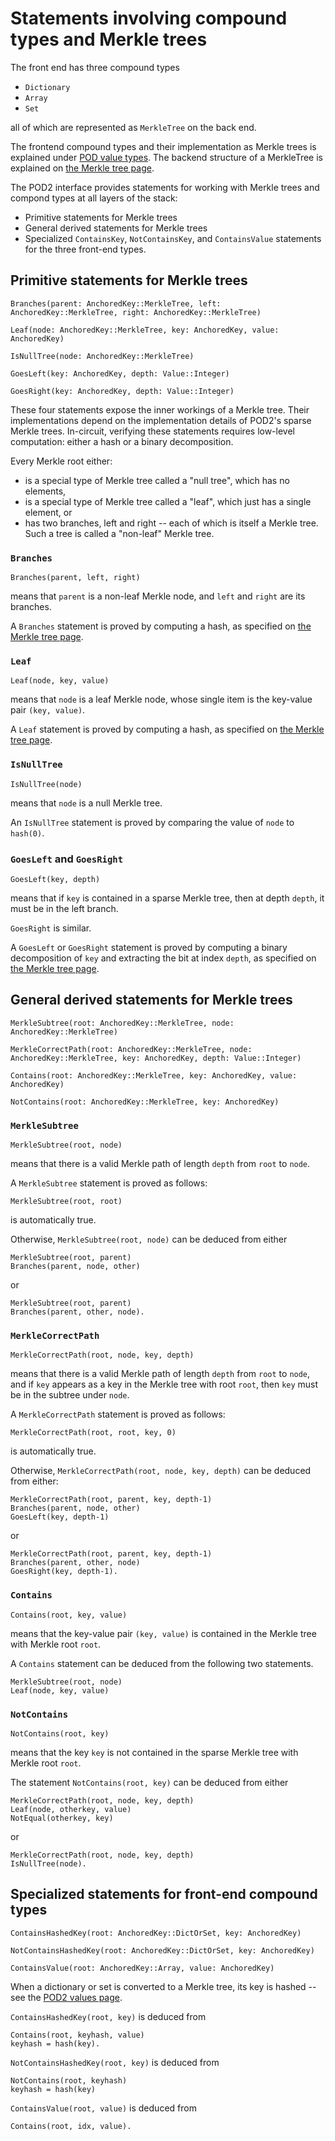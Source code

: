 # Statements involving compound types and Merkle trees

The front end has three compound types
- `Dictionary`
- `Array`
- `Set`

all of which are represented as `MerkleTree` on the back end.

The frontend compound types and their implementation as Merkle trees is explained under [POD value types](./values.md#dictionary-array-set).  The backend structure of a MerkleTree is explained on [the Merkle tree page](./merkletree.md).

The POD2 interface provides statements for working with Merkle trees and compond types at all layers of the stack:
- Primitive statements for Merkle trees
- General derived statements for Merkle trees
- Specialized `ContainsKey`, `NotContainsKey`, and `ContainsValue` statements for the three front-end types.

## Primitive statements for Merkle trees

```
Branches(parent: AnchoredKey::MerkleTree, left: AnchoredKey::MerkleTree, right: AnchoredKey::MerkleTree)

Leaf(node: AnchoredKey::MerkleTree, key: AnchoredKey, value: AnchoredKey)

IsNullTree(node: AnchoredKey::MerkleTree)

GoesLeft(key: AnchoredKey, depth: Value::Integer)

GoesRight(key: AnchoredKey, depth: Value::Integer)
```

These four statements expose the inner workings of a Merkle tree. Their implementations depend on the implementation details of POD2's sparse Merkle trees. In-circuit, verifying these statements requires low-level computation: either a hash or a binary decomposition.

Every Merkle root either:
- is a special type of Merkle tree called a "null tree", which has no elements,
- is a special type of Merkle tree called a "leaf", which just has a single element, or
- has two branches, left and right -- each of which is itself a Merkle tree.  Such a tree is called a "non-leaf" Merkle tree.

### `Branches`

```
Branches(parent, left, right)
```
means that ```parent``` is a non-leaf Merkle node, and ```left``` and ```right``` are its branches.  

A `Branches` statement is proved by computing a hash, as specified on [the Merkle tree page](./merkletree.md).

### `Leaf`

```
Leaf(node, key, value)
```
means that ```node``` is a leaf Merkle node, whose single item is the key-value pair ```(key, value)```.  

A `Leaf` statement is proved by computing a hash, as specified on [the Merkle tree page](./merkletree.md).

### `IsNullTree`

```
IsNullTree(node)
```
means that ```node``` is a null Merkle tree.

An `IsNullTree` statement is proved by comparing the value of `node` to `hash(0)`.

### `GoesLeft` and `GoesRight`

```
GoesLeft(key, depth)
```
means that if ```key``` is contained in a sparse Merkle tree, then at depth ```depth```, it must be in the left branch.

```GoesRight``` is similar.

A `GoesLeft` or `GoesRight` statement is proved by computing a binary decomposition of `key` and extracting the bit at index `depth`, as specified on [the Merkle tree page](./merkletree.md).

## General derived statements for Merkle trees

```
MerkleSubtree(root: AnchoredKey::MerkleTree, node: AnchoredKey::MerkleTree)

MerkleCorrectPath(root: AnchoredKey::MerkleTree, node: AnchoredKey::MerkleTree, key: AnchoredKey, depth: Value::Integer)

Contains(root: AnchoredKey::MerkleTree, key: AnchoredKey, value: AnchoredKey)

NotContains(root: AnchoredKey::MerkleTree, key: AnchoredKey)
```

### `MerkleSubtree`

```
MerkleSubtree(root, node)
```
means that there is a valid Merkle path of length `depth` from `root` to `node`.

A `MerkleSubtree` statement is proved as follows:
```
MerkleSubtree(root, root)
```
is automatically true.

Otherwise, `MerkleSubtree(root, node)` can be deduced from either
```
MerkleSubtree(root, parent)
Branches(parent, node, other)
```
or
```
MerkleSubtree(root, parent)
Branches(parent, other, node).
```

### `MerkleCorrectPath`

```
MerkleCorrectPath(root, node, key, depth)
```
means that there is a valid Merkle path of length `depth` from `root` to `node`, and if `key` appears as a key in the Merkle tree with root `root`, then `key` must be in the subtree under `node`.

A `MerkleCorrectPath` statement is proved as follows:
```
MerkleCorrectPath(root, root, key, 0)
```
is automatically true.

Otherwise, `MerkleCorrectPath(root, node, key, depth)` can be deduced from either:
```
MerkleCorrectPath(root, parent, key, depth-1)
Branches(parent, node, other)
GoesLeft(key, depth-1)
```
or
```
MerkleCorrectPath(root, parent, key, depth-1)
Branches(parent, other, node)
GoesRight(key, depth-1).
```

### `Contains`

```
Contains(root, key, value)
```
means that the key-value pair ```(key, value)``` is contained in the Merkle tree with Merkle root ```root```.

A `Contains` statement can be deduced from the following two statements.
```
MerkleSubtree(root, node)
Leaf(node, key, value)
```

### `NotContains`

```
NotContains(root, key)
```
means that the key ```key``` is not contained in the sparse Merkle tree with Merkle root ```root```.

The statement `NotContains(root, key)` can be deduced from either
```
MerkleCorrectPath(root, node, key, depth)
Leaf(node, otherkey, value)
NotEqual(otherkey, key)
```
or
```
MerkleCorrectPath(root, node, key, depth)
IsNullTree(node).
```

## Specialized statements for front-end compound types

```
ContainsHashedKey(root: AnchoredKey::DictOrSet, key: AnchoredKey)

NotContainsHashedKey(root: AnchoredKey::DictOrSet, key: AnchoredKey)

ContainsValue(root: AnchoredKey::Array, value: AnchoredKey)
```

When a dictionary or set is converted to a Merkle tree, its key is hashed -- see the [POD2 values page](./values.md#dictionary-array-set).

```ContainsHashedKey(root, key)``` is deduced from
```
Contains(root, keyhash, value)
keyhash = hash(key).
```

```NotContainsHashedKey(root, key)``` is deduced from 
```
NotContains(root, keyhash)
keyhash = hash(key)
```

```ContainsValue(root, value)``` is deduced from
```
Contains(root, idx, value).
```
